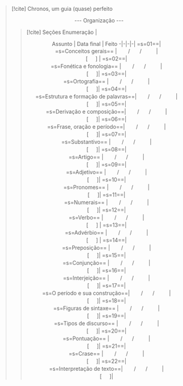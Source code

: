 > [!cite] Chronos, um guia (quase) perfeito
> 
> <center>--- Organização ---</center>
> 
> 
> > [!cite] Seções
> >  Enumeração | <center>Assunto | Data final | Feito
> > -|-|-|-|
> > =s=01==| <center>=s=Conceitos gerais== | ㅤㅤ/ㅤㅤ/ㅤㅤㅤ| <center>[ ㅤ ] | 
> > =s=02==| <center>=s=Fonética e fonologia== | ㅤㅤ/ㅤㅤ/ㅤㅤㅤ| <center>[ ㅤ ]|
> > =s=03==| <center>=s=Ortografia== | ㅤㅤ/ㅤㅤ/ㅤㅤㅤ| <center>[ ㅤ ]|
> > =s=04==| <center>=s=Estrutura e formação de palavras==| ㅤㅤ/ㅤㅤ/ㅤㅤㅤ| <center>[ ㅤ ]|
> > =s=05==| <center>=s=Derivação e composição==| ㅤㅤ/ㅤㅤ/ㅤㅤㅤ| <center>[ ㅤ ]|
> > =s=06==| <center>=s=Frase, oração e período==| ㅤㅤ/ㅤㅤ/ㅤㅤㅤ| <center>[ ㅤ ]|
> > =s=07==| <center>=s=Substantivo== | ㅤㅤ/ㅤㅤ/ㅤㅤㅤ| <center>[ ㅤ ]|
> > =s=08==| <center>=s=Artigo== | ㅤㅤ/ㅤㅤ/ㅤㅤㅤ| <center>[ ㅤ ]|
> > =s=09==| <center>=s=Adjetivo== | ㅤㅤ/ㅤㅤ/ㅤㅤㅤ| <center>[ ㅤ ]|
> > =s=10==| <center>=s=Pronomes== | ㅤㅤ/ㅤㅤ/ㅤㅤㅤ| <center>[ ㅤ ]|
> > =s=11==| <center>=s=Numerais== | ㅤㅤ/ㅤㅤ/ㅤㅤㅤ|<center>[ ㅤ ]|
> > =s=12==| <center>=s=Verbo== | ㅤㅤ/ㅤㅤ/ㅤㅤㅤ|<center>[ ㅤ ] |
> > =s=13==| <center>=s=Advérbio== | ㅤㅤ/ㅤㅤ/ㅤㅤㅤ|<center>[ ㅤ ] |
> > =s=14==| <center>=s=Preposição== | ㅤㅤ/ㅤㅤ/ㅤㅤㅤ| <center>[ ㅤ ]|
> > =s=15==| <center>=s=Conjunção== | ㅤㅤ/ㅤㅤ/ㅤㅤㅤ|<center>[ ㅤ ]|
> > =s=16==| <center>=s=Interjeição== | ㅤㅤ/ㅤㅤ/ㅤㅤㅤ| <center>[ ㅤ ]|
> > =s=17==| <center>=s=O período e sua construção==| ㅤㅤ/ㅤㅤ/ㅤㅤㅤ| <center>[ ㅤ ]|
> > =s=18==| <center>=s=Figuras de sintaxe== | ㅤㅤ/ㅤㅤ/ㅤㅤㅤ| <center>[ ㅤ ]|
> > =s=19==| <center>=s=Tipos de discurso== | ㅤㅤ/ㅤㅤ/ㅤㅤㅤ| <center>[ ㅤ ]|
> > =s=20==| <center>=s=Pontuação== | ㅤㅤ/ㅤㅤ/ㅤㅤㅤ|<center>[ ㅤ ]|
> > =s=21==| <center>=s=Crase== | ㅤㅤ/ㅤㅤ/ㅤㅤㅤ| <center>[ ㅤ ]|
> > =s=22==| <center>=s=Interpretação de texto==| ㅤㅤ/ㅤㅤ/ㅤㅤㅤ| <center>[ ㅤ ]|



